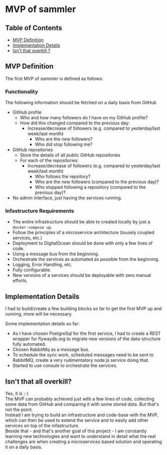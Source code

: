 # MVP of sammler

## Table of Contents

- [MVP Definition](#mvp-definition)
- [Implementation Details](#implementation-details)
- [Isn't that overkill ?](#isnt-that-all-overkill)

## MVP Definition

The first MVP of *sammler* is defined as follows:

### Functionality

The following information should be fetched on a daily basis from GitHub

- GitHub profile
	- Who and how many followers do I have on my GitHub profile?
	- How did this changed compared to the previous day:
	  - Increase/decrease of followers  (e.g. compared to yesterday/last week/last month)
		- Who are the new followers?
		- Who did stop following me?
- GitHub repositories
	- Store the details of all *public* GitHub repositories
	- For each of the repositories:
	  - Increase/decrease of followers (e.g. compared to yesterday/last week/last month)
		- Who follows the repsitory?
		- Who are the new followers (compared to the previous day)?
		- Who stopped following a repository (compared to the previous day)? 
- No admin interface, just having the services running.

### Infastructure Requirements

- The entire infrastructure should be able to created locally by just a `docker-compose up`.
- Follow the principles of a microservice architecture (lousely coupled services, etc.)
- Deployment to DigitalOcean should be done with only a few lines of code.
- Using a message bus from the beginning.
- Orchestrate the services as automated as possible from the beginning.
- Logging, Error Handling, etc.
- Fully configurable.
- New versions of a services should be deployable with zero manual efforts.

## Implementation Details

I had to build/create a few building blocks so far to get the first MVP up and running, more will be necessary.

Some implementation details so far:

- As I have chosen PostgreSql for the first service, I had to create a REST wrapper for flywaydb.org to migrate new versions of the data-structure fully automated.
- Chosen RabbitMq as a message bus.
- To schedule the sync work, scheduled messages need to be sent to RabbitMQ, create a very rudimentatory node.js service doing that.
- Started to use consule to orchestrate the services.


## Isn't that all overkill?

Yes, it is ;-)  
The MVP can probably achieved just with a few lines of code, collecting some data from GitHub and comparing it with some stored data. But that's not the point.  
Instead I am trying to build an infrastructure and code-base with the MVP, which can then be used to extend the service and to easily add other services on top of the infastructure.  
Beside that - and that's another goal of this project - I am constantly learning new technologies and want to understand in detail what the real challenges are when creating a microservices based solution and operating it on a daily basis.